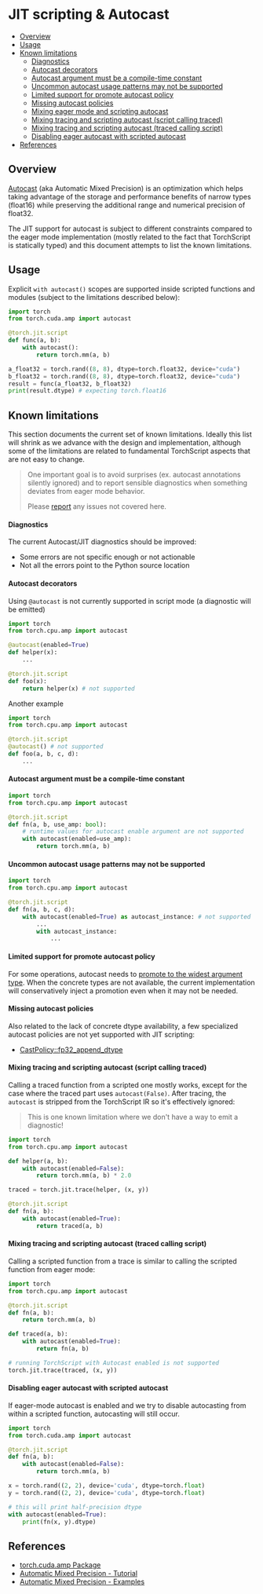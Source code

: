 
# JIT scripting & Autocast

<!-- @import "[TOC]" {cmd="toc" depthFrom=2 depthTo=6 orderedList=false} -->

<!-- code_chunk_output -->

- [Overview](#overview)
- [Usage](#usage)
- [Known limitations](#known-limitations)
    - [Diagnostics](#diagnostics)
    - [Autocast decorators](#autocast-decorators)
    - [Autocast argument must be a compile-time constant](#autocast-argument-must-be-a-compile-time-constant)
    - [Uncommon autocast usage patterns may not be supported](#uncommon-autocast-usage-patterns-may-not-be-supported)
    - [Limited support for promote autocast policy](#limited-support-for-promote-autocast-policy)
    - [Missing autocast policies](#missing-autocast-policies)
    - [Mixing eager mode and scripting autocast](#mixing-eager-mode-and-scripting-autocast)
    - [Mixing tracing and scripting autocast (script calling traced)](#mixing-tracing-and-scripting-autocast-script-calling-traced)
    - [Mixing tracing and scripting autocast (traced calling script)](#mixing-tracing-and-scripting-autocast-traced-calling-script)
    - [Disabling eager autocast with scripted autocast](#disabling-eager-autocast-with-scripted-autocast)
- [References](#references)

<!-- /code_chunk_output -->

## Overview

[Autocast][2] (aka Automatic Mixed Precision) is an optimization which helps
taking advantage of the storage and performance benefits of narrow types
(float16) while preserving the additional range and numerical precision of
float32.

The JIT support for autocast is subject to different constraints compared to the
eager mode implementation (mostly related to the fact that TorchScript is
statically typed) and this document attempts to list the known limitations.

## Usage

Explicit `with autocast()` scopes are supported inside scripted functions and
modules (subject to the limitations described below):

```python
import torch
from torch.cuda.amp import autocast

@torch.jit.script
def func(a, b):
    with autocast():
        return torch.mm(a, b)

a_float32 = torch.rand((8, 8), dtype=torch.float32, device="cuda")
b_float32 = torch.rand((8, 8), dtype=torch.float32, device="cuda")
result = func(a_float32, b_float32)
print(result.dtype) # expecting torch.float16
```

## Known limitations

This section documents the current set of known limitations. Ideally this list
will shrink as we advance with the design and implementation, although some of
the limitations are related to fundamental TorchScript aspects that are not easy
to change.

> One important goal is to avoid surprises (ex. autocast annotations
> silently ignored) and to report sensible diagnostics when something deviates
> from eager mode behavior.
>
> Please [report](https://github.com/csarofeen/pytorch/issues/new/choose) any
> issues not covered here.

#### Diagnostics

The current Autocast/JIT diagnostics should be improved:
- Some errors are not specific enough or not actionable
- Not all the errors point to the Python source location

#### Autocast decorators

Using `@autocast` is not currently supported in script mode (a diagnostic
will be emitted)

```python
import torch
from torch.cpu.amp import autocast

@autocast(enabled=True)
def helper(x):
    ...

@torch.jit.script
def foo(x):
    return helper(x) # not supported
```

Another example

```python
import torch
from torch.cpu.amp import autocast

@torch.jit.script
@autocast() # not supported
def foo(a, b, c, d):
    ...
```

#### Autocast argument must be a compile-time constant

```python
import torch
from torch.cpu.amp import autocast

@torch.jit.script
def fn(a, b, use_amp: bool):
    # runtime values for autocast enable argument are not supported
    with autocast(enabled=use_amp):
        return torch.mm(a, b)

```

#### Uncommon autocast usage patterns may not be supported

```python
import torch
from torch.cpu.amp import autocast

@torch.jit.script
def fn(a, b, c, d):
    with autocast(enabled=True) as autocast_instance: # not supported
        ...
        with autocast_instance:
            ...
```

#### Limited support for promote autocast policy

For some operations, autocast needs to [promote to the widest argument type][3].
When the concrete types are not available, the current implementation will
conservatively inject a promotion even when it may not be needed.

#### Missing autocast policies

Also related to the lack of concrete dtype availability, a few specialized
autocast policies are not yet supported with JIT scripting:
- [CastPolicy::fp32_append_dtype][5]

#### Mixing tracing and scripting autocast (script calling traced)

Calling a traced function from a scripted one mostly works, except for the case
where the traced part uses `autocast(False)`. After tracing, the `autocast` is
stripped from the TorchScript IR so it's effectively ignored:

> This is one known limitation where we don't have a way to emit a diagnostic!

```python
import torch
from torch.cpu.amp import autocast

def helper(a, b):
    with autocast(enabled=False):
        return torch.mm(a, b) * 2.0

traced = torch.jit.trace(helper, (x, y))

@torch.jit.script
def fn(a, b):
    with autocast(enabled=True):
        return traced(a, b)
```

#### Mixing tracing and scripting autocast (traced calling script)

Calling a scripted function from a trace is similar to calling the scripted
function from eager mode:

```python
import torch
from torch.cpu.amp import autocast

@torch.jit.script
def fn(a, b):
    return torch.mm(a, b)

def traced(a, b):
    with autocast(enabled=True):
        return fn(a, b)

# running TorchScript with Autocast enabled is not supported
torch.jit.trace(traced, (x, y))
```

#### Disabling eager autocast with scripted autocast

If eager-mode autocast is enabled and we try to disable autocasting from
within a scripted function, autocasting will still occur.

```python
import torch
from torch.cuda.amp import autocast

@torch.jit.script
def fn(a, b):
    with autocast(enabled=False):
        return torch.mm(a, b)

x = torch.rand((2, 2), device='cuda', dtype=torch.float)
y = torch.rand((2, 2), device='cuda', dtype=torch.float)

# this will print half-precision dtype
with autocast(enabled=True):
    print(fn(x, y).dtype)
```

## References

- [torch.cuda.amp Package][1]
- [Automatic Mixed Precision - Tutorial](https://pytorch.org/tutorials/recipes/recipes/amp_recipe.html)
- [Automatic Mixed Precision - Examples](https://pytorch.org/docs/stable/notes/amp_examples.html)

[1]: https://pytorch.org/docs/stable/amp.html
[2]: https://pytorch.org/blog/accelerating-training-on-nvidia-gpus-with-pytorch-automatic-mixed-precision/
[3]: https://pytorch.org/docs/stable/amp.html#ops-that-promote-to-the-widest-input-type
[4]: https://github.com/csarofeen/pytorch/blob/4d8575604ad9fa5fdfc21037490a041d8d43bcae/aten/src/ATen/autocast_mode.cpp#L94
[5]: https://github.com/csarofeen/pytorch/blob/4d8575604ad9fa5fdfc21037490a041d8d43bcae/aten/src/ATen/autocast_mode.cpp#L99
[6]: https://pytorch.org/tutorials/recipes/recipes/amp_recipe.html#adding-autocast
